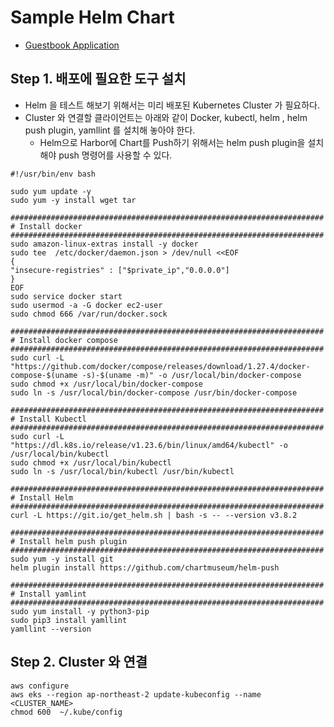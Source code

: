 
# Sample Helm Chart

- [Guestbook Application](https://kubernetes.io/docs/tutorials/stateless-application/guestbook/)

## Step 1. 배포에 필요한 도구 설치

- Helm 을 테스트 해보기 위해서는 미리 배포된 Kubernetes Cluster 가 필요하다.
- Cluster 와 연결할 클라이언트는 아래와 같이 Docker, kubectl, helm , helm push plugin, yamllint 를 설치해 놓아야 한다.
   - Helm으로 Harbor에 Chart를 Push하기 위해서는 helm push plugin을 설치해야 push 명령어를 사용할 수 있다.

```console
#!/usr/bin/env bash

sudo yum update -y
sudo yum -y install wget tar

######################################################################
# Install docker
######################################################################
sudo amazon-linux-extras install -y docker
sudo tee  /etc/docker/daemon.json > /dev/null <<EOF
{
"insecure-registries" : ["$private_ip","0.0.0.0"]
}
EOF
sudo service docker start
sudo usermod -a -G docker ec2-user
sudo chmod 666 /var/run/docker.sock

######################################################################
# Install docker compose
######################################################################
sudo curl -L "https://github.com/docker/compose/releases/download/1.27.4/docker-compose-$(uname -s)-$(uname -m)" -o /usr/local/bin/docker-compose
sudo chmod +x /usr/local/bin/docker-compose
sudo ln -s /usr/local/bin/docker-compose /usr/bin/docker-compose

######################################################################
# Install Kubectl
######################################################################
sudo curl -L "https://dl.k8s.io/release/v1.23.6/bin/linux/amd64/kubectl" -o /usr/local/bin/kubectl
sudo chmod +x /usr/local/bin/kubectl
sudo ln -s /usr/local/bin/kubectl /usr/bin/kubectl

######################################################################
# Install Helm
###################################################################### 
curl -L https://git.io/get_helm.sh | bash -s -- --version v3.8.2

######################################################################
# Install helm push plugin
######################################################################
sudo yum -y install git
helm plugin install https://github.com/chartmuseum/helm-push

######################################################################
# Install yamlint 
######################################################################
sudo yum install -y python3-pip
sudo pip3 install yamllint
yamllint --version
```

## Step 2. Cluster 와 연결

```console
aws configure
aws eks --region ap-northeast-2 update-kubeconfig --name <CLUSTER_NAME>
chmod 600  ~/.kube/config
```
